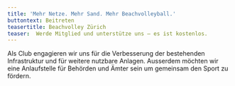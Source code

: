 ```yaml
---
title: 'Mehr Netze. Mehr Sand. Mehr Beachvolleyball.'
buttontext: Beitreten
teasertitle: Beachvolley Zürich
teaser:  Werde Mitglied und unterstütze uns – es ist kostenlos.
---
```


Als Club engagieren wir uns für die Verbesserung der bestehenden Infrastruktur und für weitere nutzbare Anlagen. Ausserdem möchten wir eine Anlaufstelle für Behörden und Ämter sein um gemeinsam den Sport zu fördern. 